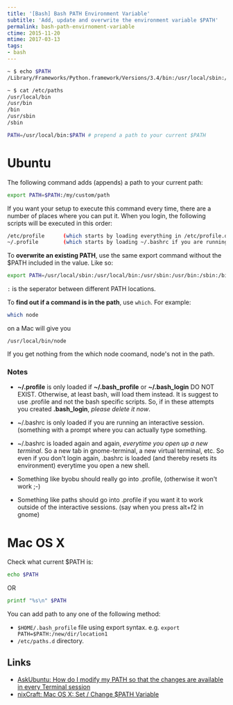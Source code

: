 ```yaml
---
title: '[Bash] Bash PATH Environment Variable'
subtitle: 'Add, update and overwrite the environment variable $PATH'
permalink: bash-path-envirnoment-variable
ctime: 2015-11-20
mtime: 2017-03-13
tags:
- bash
---
```


```bash
~ $ echo $PATH
/Library/Frameworks/Python.framework/Versions/3.4/bin:/usr/local/sbin:/usr/local/bin:/usr/local/bin:/usr/bin:/bin:/usr/sbin:/sbin:/Users/aamnah/Dropbox/todo

~ $ cat /etc/paths
/usr/local/bin
/usr/bin
/bin
/usr/sbin
/sbin

PATH=/usr/local/bin:$PATH # prepend a path to your current $PATH
```

# Ubuntu
The following command adds (appends) a path to your current path:

```bash
export PATH=$PATH:/my/custom/path
```

If you want your setup to execute this command every time, there are a number of places where you can put it. When you login, the following scripts will be executed in this order:

```bash
/etc/profile      (which starts by loading everything in /etc/profile.d)
~/.profile        (which starts by loading ~/.bashrc if you are running bash)
```

To **overwrite an existing PATH**, use the same export command without the $PATH included in the value. Like so:

```bash
export PATH=/usr/local/sbin:/usr/local/bin:/usr/sbin:/usr/bin:/sbin:/bin:/usr/games:/usr/local/games
```

`:` is the seperator between different PATH locations.

To **find out if a command is in the path**, use `which`. For example:

```bash
which node
```

on a Mac will give you

```
/usr/local/bin/node
```

If you get nothing from the which node coomand, node's not in the path.

### Notes

- **~/.profile** is only loaded if **~/.bash_profile** or **~/.bash_login** DO NOT EXIST. Otherwise, at least bash, will load them instead. It is suggest to use .profile and not the bash specific scripts. So, if in these attempts you created **.bash_login**, _please delete it now_.

- ~/.bashrc is only loaded if you are running an interactive session. (something with a prompt where you can actually type something.

- ~/.bashrc is loaded again and again, _everytime you open up a new terminal_. So a new tab in gnome-terminal, a new virtual terminal, etc. So even if you don't login again, .bashrc is loaded (and thereby resets its environment) everytime you open a new shell.

- Something like byobu should really go into .profile, (otherwise it won't work ;-)

- Something like paths should go into .profile if you want it to work outside of the interactive sessions. (say when you press alt+f2 in gnome)

# Mac OS X
Check what current $PATH is:

```bash
echo $PATH
```

OR

```bash
printf "%s\n" $PATH
```

You can add path to any one of the following method:

- `$HOME/.bash_profile` file using export syntax. e.g. `export PATH=$PATH:/new/dir/location1`
- `/etc/paths.d` directory.


Links
---

- [AskUbuntu: How do I modify my PATH so that the changes are available in every Terminal session](http://askubuntu.com/questions/3744/how-do-i-modify-my-path-so-that-the-changes-are-available-in-every-terminal-sess)
- [nixCraft: Mac OS X: Set / Change $PATH Variable](http://www.cyberciti.biz/faq/appleosx-bash-unix-change-set-path-environment-variable/)